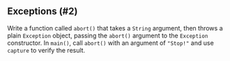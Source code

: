 ## Exceptions (#2)

Write a function called `abort()` that takes a `String` argument, then throws a
plain `Exception` object, passing the `abort()` argument to the `Exception`
constructor. In `main()`, call `abort()` with an argument of `"Stop!"` and use
`capture` to verify the result.
